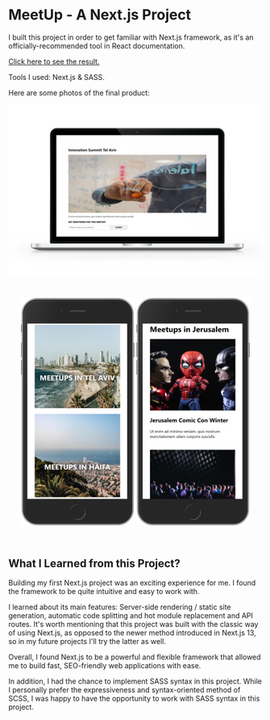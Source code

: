 # MeetUp - A Next.js Project

I built this project in order to get familiar with Next.js framework, as it's an officially-recommended tool in React documentation.

<a href="">Click here to see the result.</a>

Tools I used: Next.js & SASS.

Here are some photos of the final product:

![Desktop-View](/src/assets/images/screenshots/1.png "Desktop-View")

<br>

<p align="center">
   <img src="./src/assets/images/screenshots/2.png" width="225px" height="450px" title="Article" /> 
   <img src="./src/assets/images/screenshots/3.png" width="225px" height="450px" title="Hamburger menu opened"/>
</p>
   <br/>

## What I Learned from this Project?

Building my first Next.js project was an exciting experience for me. I found the framework to be quite intuitive and easy to work with.

I learned about its main features: Server-side rendering / static site generation, automatic code splitting and hot module replacement and API routes. It's worth mentioning that this project was built with the classic way of using Next.js, as opposed to the newer method introduced in Next.js 13, so in my future projects I'll try the latter as well.

Overall, I found Next.js to be a powerful and flexible framework that allowed me to build fast, SEO-friendly web applications with ease.

In addition, I had the chance to implement SASS syntax in this project. While I personally prefer the expressiveness and syntax-oriented method of SCSS, I was happy to have the opportunity to work with SASS syntax in this project.
